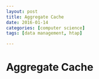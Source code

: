 ```yaml
---
layout: post
title: Aggregate Cache
date: 2016-01-14
categories: [computer science]
tags: [data management, htap]

---
```



# Aggregate Cache

